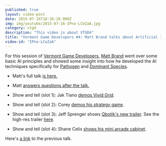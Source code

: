 ```yaml
---
published: true
layout: video-post
date: 2015-07-16T18:26:28.000Z
img: img/youtube/2015-07-16-IPno-LCeZaA.jpg
category: vtgd
description: "This video is about VTGD4"
title: "Vermont Game Developers #4: Matt Brand talks about Artificial Intelligence"
video-id: "IPno-LCeZaA"
---
```


For this session of [Vermont Game Developers](http://www.meetup.com/Vermont-Game-Developers/), [Matt Brand](https://twitter.com/mattbrand) went over some basic AI principles and showed some insight into how he developed the AI techniques specifically for [Pathogen](http://pathogen.co/) and [Dominant Species](http://www.insidegmt.com/?tag=dominant-species).

* Matt's full talk [is here.](https://youtu.be/IPno-LCeZaA)

* Matt [answers questions after the talk.](https://youtu.be/IPno-LCeZaA?t=17m47s)

* Show and tell (slot 1): Jak Tiano [demos Vivid Grid](https://youtu.be/IPno-LCeZaA?t=34m38s).

* Show and tell (slot 2): Corey [demos his strategy game](https://youtu.be/IPno-LCeZaA?t=39m9s).

* Show and tell (slot 3): Jeff Sprenger shows [Qbotik's new trailer](https://youtu.be/IPno-LCeZaA?t=43m57s).  See the high-res trailer [here](http://www.qbotik.com).

* Show and tell (slot 4): Shane Celis [shows his mini arcade cabinet](https://youtu.be/IPno-LCeZaA?t=53m17s).

Here's [a link](/vtgd/2015/06/08/vermont-game-developers-3-unity-ui-animations-and-rhino-3d/) to the previous talk.
